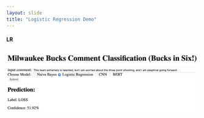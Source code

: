 ```yaml
---
layout: slide
title: "Logistic Regression Demo"
---
```


#### LR

![Logistic Regression](https://raw.githubusercontent.com/tulane-cmps6730/project-reddit/main/LRDemo.png)
